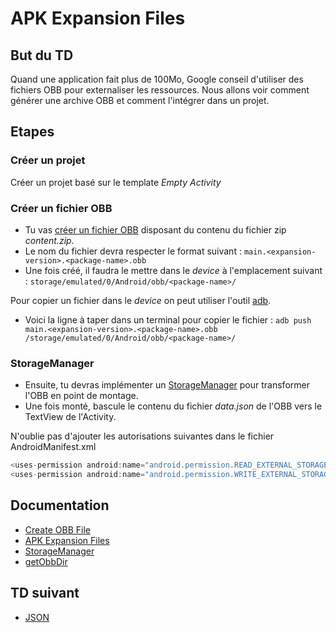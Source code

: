 # APK Expansion Files

## But du TD
Quand une application fait plus de 100Mo, Google conseil d'utiliser des fichiers OBB pour externaliser les ressources.
Nous allons voir comment générer une archive OBB et comment l'intégrer dans un projet.

## Etapes
### Créer un projet
Créer un projet basé sur le template *Empty Activity*

### Créer un fichier OBB
* Tu vas [créer un fichier OBB](https://developer.android.com/studio/command-line/jobb) disposant du contenu du fichier zip *content.zip*.
* Le nom du fichier devra respecter le format suivant :
```main.<expansion-version>.<package-name>.obb``` 
* Une fois créé, il faudra le mettre dans le *device* à l'emplacement suivant :
```storage/emulated/0/Android/obb/<package-name>/```

Pour copier un fichier dans le *device* on peut utiliser l'outil [adb](https://developer.android.com/studio/command-line/adb). 
* Voici la ligne à taper dans un terminal pour copier le fichier :
```adb push main.<expansion-version>.<package-name>.obb /storage/emulated/0/Android/obb/<package-name>/```

### StorageManager
* Ensuite, tu devras implémenter un [StorageManager](https://developer.android.com/reference/android/os/storage/StorageManager) pour transformer l'OBB en point de montage.   
* Une fois monté, bascule le contenu du fichier *data.json* de l'OBB vers le TextView de l'Activity.

N'oublie pas d'ajouter les autorisations suivantes dans le fichier AndroidManifest.xml
```java
<uses-permission android:name="android.permission.READ_EXTERNAL_STORAGE"/>  
<uses-permission android:name="android.permission.WRITE_EXTERNAL_STORAGE"/>
```
## Documentation
* [Create OBB File](https://developer.android.com/studio/command-line/jobb)
* [APK Expansion Files](https://developer.android.com/google/play/expansion-files)
* [StorageManager](https://developer.android.com/reference/android/os/storage/StorageManager)
* [getObbDir](https://developer.android.com/reference/android/content/Context.html#getObbDir())

## TD suivant
* [JSON](https://github.com/boutin-k/dojo-android-audio-07-json)
